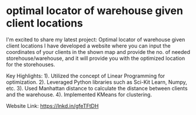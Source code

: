 # optimal locator of warehouse given client locations

I'm excited to share my latest project: Optimal locator of warehouse given client locations
I have developed a website where you can input the coordinates of your clients in the shown map and provide the no. of needed storehouse/warehouse, and it will provide you with the optimized location for the storehouses.

Key Highlights:
1). Utilized the concept of Linear Programming for optimization.
2). Leveraged Python libraries such as Sci-Kit Learn, Numpy, etc.
3). Used Manhattan distance to calculate the distance between clients and the warehouse.
4). Implemented KMeans for clustering.

Website Link: https://lnkd.in/gfeTFtDH
